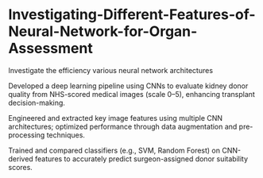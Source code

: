 # Investigating-Different-Features-of-Neural-Network-for-Organ-Assessment
Investigate the efficiency various neural network architectures

Developed a deep learning pipeline using CNNs to evaluate kidney donor quality from NHS-scored medical images (scale 0–5), enhancing transplant decision-making.

Engineered and extracted key image features using multiple CNN architectures; optimized performance through data augmentation and pre-processing techniques.

Trained and compared classifiers (e.g., SVM, Random Forest) on CNN-derived features to accurately predict surgeon-assigned donor suitability scores.
